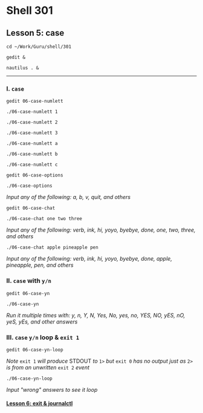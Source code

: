 # Shell 301
## Lesson 5: case

`cd ~/Work/Guru/shell/301`

`gedit &`

`nautilus . &`
___

### I. `case`

`gedit 06-case-numlett`

`./06-case-numlett 1`

`./06-case-numlett 2`

`./06-case-numlett 3`

`./06-case-numlett a`

`./06-case-numlett b`

`./06-case-numlett c`

`gedit 06-case-options`

`./06-case-options`

*Input any of the following: a, b, v, quit, and others*

`gedit 06-case-chat`

`./06-case-chat one two three`

*Input any of the following: verb, ink, hi, yoyo, byebye, done, one, two, three, and others*

`./06-case-chat apple pineapple pen`

*Input any of the following: verb, ink, hi, yoyo, byebye, done, apple, pineapple, pen, and others*

### II. `case` with `y/n`

`gedit 06-case-yn`

`./06-case-yn`

*Run it multiple times with: y, n, Y, N, Yes, No, yes, no, YES, NO, yES, nO, yeS, yEs, and other answers*

### III. `case` `y/n` loop & `exit 1`

`gedit 06-case-yn-loop`

*Note* `exit 1` *will produce* STDOUT *to* `1>` *but* `exit 0` *has no output just as* `2>` *is from an unwritten* `exit 2` *event*

`./06-case-yn-loop`

*Input "wrong" answers to see it loop*

#### [Lesson 6: exit & journalctl](https://github.com/inkVerb/guru/blob/master/301-shell/Lesson-06.md)
